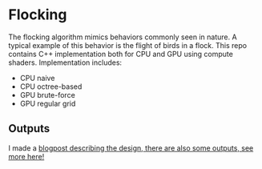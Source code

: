 # Flocking

The flocking algorithm mimics behaviors commonly seen in nature. A typical example of this behavior is the flight of birds in a flock. This repo contains C++ implementation both for CPU and GPU using compute shaders. 
Implementation includes:

* CPU naive
* CPU octree-based
* GPU brute-force
* GPU regular grid

## Outputs

I made a [blogpost describing the design, there are also some outputs, see more here!](https://vojtatom.cz/flocking)
